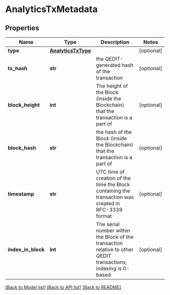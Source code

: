 # AnalyticsTxMetadata

## Properties
Name | Type | Description | Notes
------------ | ------------- | ------------- | -------------
**type** | [**AnalyticsTxType**](AnalyticsTxType.md) |  | [optional] 
**tx_hash** | **str** | the QEDIT-generated hash of the transaction | [optional] 
**block_height** | **int** | The height of the Block (inside the Blockchain) that the transaction is a part of | [optional] 
**block_hash** | **str** | the hash of the Block (inside the Blockchain) that the transaction is a part of | [optional] 
**timestamp** | **str** | UTC time of creation of the time the Block containing the transaction was created in RFC-3339 format | [optional] 
**index_in_block** | **int** | The serial number within the Block of the transaction relative to other QEDIT transactions; indexing is 0-based | [optional] 

[[Back to Model list]](../README.md#documentation-for-models) [[Back to API list]](../README.md#documentation-for-api-endpoints) [[Back to README]](../README.md)


